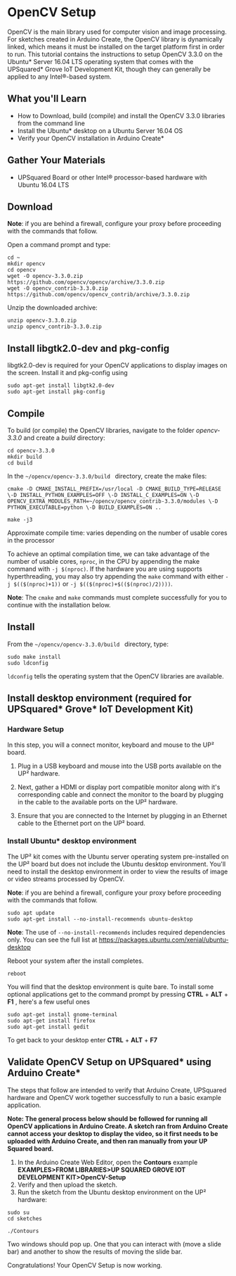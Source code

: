 
# OpenCV Setup
OpenCV is the main library used for computer vision and image processing.  For sketches created in Arduino Create, the OpenCV library is dynamically linked, which means it must be installed on the target platform first in order to run. This tutorial contains the instructions to setup OpenCV 3.3.0 on the Ubuntu\* Server 16.04 LTS operating system that comes with the UPSquared\* Grove IoT Development Kit, though they can generally be applied to any Intel®-based system.

## What you'll Learn
* How to Download, build (compile) and install the OpenCV 3.3.0 libraries from the command line
* Install the Ubuntu\* desktop on a Ubuntu Server 16.04 OS
* Verify your OpenCV installation in Arduino Create\*

## Gather Your Materials
* UPSquared Board or other Intel® processor-based hardware with Ubuntu 16.04 LTS

## Download

**Note**: if you are behind a firewall, configure your proxy before proceeding with the commands that follow.

Open a command prompt and type:

```
cd ~
mkdir opencv
cd opencv
wget -O opencv-3.3.0.zip https://github.com/opencv/opencv/archive/3.3.0.zip
wget -O opencv_contrib-3.3.0.zip https://github.com/opencv/opencv_contrib/archive/3.3.0.zip
```
[//]: # ()

Unzip the downloaded archive:

```
unzip opencv-3.3.0.zip
unzip opencv_contrib-3.3.0.zip
```

## Install libgtk2.0-dev and pkg-config
libgtk2.0-dev is required for your OpenCV applications to display images on the screen. Install it and pkg-config using
```
sudo apt-get install libgtk2.0-dev
sudo apt-get install pkg-config
```

## Compile
To build (or compile) the OpenCV libraries, navigate to the folder *opencv-3.3.0* and create a *build* directory:

```
cd opencv-3.3.0
mkdir build
cd build
```
In the `~/opencv/opencv-3.3.0/build ` directory, create the make files:

[//]: # (cmake ../)
```
cmake -D CMAKE_INSTALL_PREFIX=/usr/local -D CMAKE_BUILD_TYPE=RELEASE \-D INSTALL_PYTHON_EXAMPLES=OFF \-D INSTALL_C_EXAMPLES=ON \-D OPENCV_EXTRA_MODULES_PATH=~/opencv/opencv_contrib-3.3.0/modules \-D PYTHON_EXECUTABLE=python \-D BUILD_EXAMPLES=ON ..

make -j3
```
Approximate compile time: varies depending on the number of usable cores in the processor

To achieve an optimal compilation time, we can take advantage of the number of usable cores, `nproc`, in the CPU by appending the make command with `-j $(nproc)`. If the hardware you are using supports hyperthreading, you may also try appending the `make` command with either `-j $(($(nproc)+1))` or `-j $(($(nproc)+$(($(nproc)/2))))`.

**Note**: The `cmake` and `make` commands must complete successfully for you to continue with the installation below.

## Install
From the  `~/opencv/opencv-3.3.0/build ` directory, type:
```
sudo make install
sudo ldconfig
```

`ldconfig` tells the operating system that the OpenCV libraries are available.

## Install desktop environment (required for UPSquared\* Grove\* IoT Development Kit)

### Hardware Setup
In this step, you will a connect monitor, keyboard and mouse to the UP² board.

1. Plug in a USB keyboard and mouse into the USB ports available on the UP² hardware. 

2. Next, gather a HDMI or display port compatible monitor along with it's corresponding cable and connect the monitor to the board by plugging in the cable to the available ports on the UP² hardware.

3. Ensure that you are connected to the Internet by plugging in an Ethernet cable to the Ethernet port on the UP² board.

### Install Ubuntu\* desktop environment
The UP² kit comes with the Ubuntu server operating system pre-installed on the UP² board but does not include the Ubuntu desktop environment. You'll need to install the desktop environment in order to view the results of image or video streams processed by OpenCV.

**Note**: if you are behind a firewall, configure your proxy before proceeding with the commands that follow.

```
sudo apt update
sudo apt-get install --no-install-recommends ubuntu-desktop
```
**Note**: The use of `--no-install-recommends` includes required dependencies only. You can see the full list at https://packages.ubuntu.com/xenial/ubuntu-desktop

Reboot your system after the install completes.
```
reboot
```

You will find that the desktop environment is quite bare.  To install some optional applications get to the command prompt by pressing **CTRL** + **ALT** + **F1** , here's a few useful ones
```
sudo apt-get install gnome-terminal
sudo apt-get install firefox
sudo apt-get install gedit
```

To get back to your desktop enter **CTRL** + **ALT** + **F7** 

## Validate OpenCV Setup on UPSquared\* using Arduino Create\*
The steps that follow are intended to verify that Arduino Create, UPSquared hardware and OpenCV work together successfully to run a basic example application.  

**Note:  The general process below should be followed for running all OpenCV applications in Arduino Create. A sketch ran from Arduino Create cannot access your desktop to display the video, so it first needs to be uploaded with Arduino Create, and then ran manually from your UP Squared board.**  

1. In the Arduino Create Web Editor, open the **Contours** example **EXAMPLES>FROM LIBRARIES>UP SQUARED GROVE IOT DEVELOPMENT KIT>OpenCV-Setup**
2. Verify and then upload the sketch.  
3. Run the sketch from the Ubuntu desktop environment on the UP² hardware: 

```
sudo su
cd sketches
```
```
./Contours
```
Two windows should pop up. One that you can interact with (move a slide bar) and another to show the results of moving the slide bar.

Congratulations! Your OpenCV Setup is now working.
